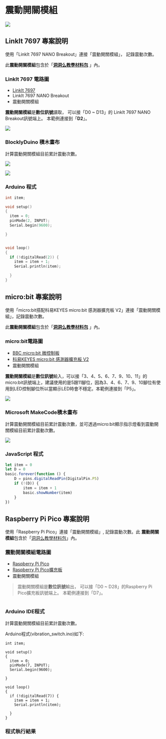 # 震動開關模組

![](../../.gitbook/assets/linkit7697\_vibrationswitch\_00.png)

## LinkIt 7697 專案說明

使用「LinkIt 7697 NANO Breakout」連接「震動開關模組」， 記錄震動次數。

此**震動開關模組**包含於「[**洞洞么教學材料包**](https://www.robotkingdom.com.tw/product/rk-education-kit-001/) 」內。

### LinkIt 7697 電路圖

* [LinkIt 7697](https://www.robotkingdom.com.tw/product/linkit-7697/)
* LinkIt 7697 NANO Breakout
* 震動開關模組

**震動開關模組**是**數位訊號**讀取， 可以接「D0 \~ D13」的 LinkIt 7697 NANO Breakout訊號端上。 本範例連接到「**D2**」。

![](../../.gitbook/assets/linkit7697\_vibrationswitch\_01.png)

### BlocklyDuino 積木畫布

計算震動開關模組目前累計震動次數。

![](../../.gitbook/assets/linkit7697\_vibrationswitch\_02.png)

![](../../.gitbook/assets/linkit7697\_vibrationswitch\_03.png)

### Arduino 程式

```c
int item;

void setup()
{
  item = 0;
  pinMode(2, INPUT);
  Serial.begin(9600);

}


void loop()
{
  if (!digitalRead(2)) {
    item = item + 1;
    Serial.println(item);

  }
}
```

## micro:bit 專案說明

使用「micro:bit搭配科易KEYES micro:bit 感測器擴充板 V2」連接「震動開關模組」，記錄震動次數。

此**震動開關模組**包含於「[**洞洞么教學材料包**](https://www.robotkingdom.com.tw/product/rk-education-kit-001/) 」內。

### micro:bit電路圖

* [BBC micro:bit 微控制板  ](https://www.robotkingdom.com.tw/product/bbc-microbit-1/)
* [科易KEYES micro:bit 感測器擴充板 V2  ](https://www.robotkingdom.com.tw/product/keyes-microbit-sensor-breakout-v2/)
* 震動開關模組

**震動開關模組**是**數位訊號**輸入，可以接「3、4、5、6、7、9、10、11」的 micro:bit訊號端上，建議使用的是5跟11腳位，因為3、4、6、7、9、10腳位有使用到LED控制腳位所以當顯示LED時會不穩定。本範例連接到「P5」。

![](<../../.gitbook/assets/01 (1) (1) (1).JPG>)

### Microsoft MakeCode積木畫布

計算震動開關模組目前累計震動次數，並可透過micro:bit顯示指示燈看到震動開關模組目前累計震動次數。

![](<../../.gitbook/assets/02 (4).JPG>)

### JavaScript 程式

```javascript
let item = 0
let D = 0
basic.forever(function () {
    D = pins.digitalReadPin(DigitalPin.P5)
    if (!(D)) {
        item = item + 1
        basic.showNumber(item)
    }
})
```





## Raspberry Pi Pico 專案說明

使用「Raspberry Pi Pico」連接「震動開關模組」, 記錄震動次數。此 **震動開關模組**包含於「[洞洞么教學材料包](https://robotkingdom.com.tw/product/rk-education-kit-001/)」內。



### 震動開關模組電路圖

* [Raspberry Pi Pico](https://robotkingdom.com.tw/product/raspberry-pi-pico/)[  ](https://www.robotkingdom.com.tw/product/bbc-microbit-1/)
* [Raspberry Pi Pico擴充板](https://robotkingdom.com.tw/product/pipico-education-kit-001/)[  ](https://www.robotkingdom.com.tw/product/keyes-microbit-sensor-breakout-v2/)
* 震動開關模組

> 震動開關模組是**數位訊號**輸出， 可以接「D0 \~ D28」的Raspberry Pi Pico擴充板訊號端上。 本範例連接到「D7」。

<figure><img src="../../.gitbook/assets/image (15).png" alt=""><figcaption></figcaption></figure>



### Arduino IDE程式

計算震動開關模組目前累計震動次數。



Arduino程式(vibration\_switch.ino)如下:

```arduino
int item;

void setup()
{
  item = 0;
  pinMode(7, INPUT);
  Serial.begin(9600);

}

void loop()
{
  if (!digitalRead(7)) {
    item = item + 1;
    Serial.println(item);

  }
}

```



### 程式執行結果

<figure><img src="../../.gitbook/assets/image (6) (1).png" alt=""><figcaption></figcaption></figure>
